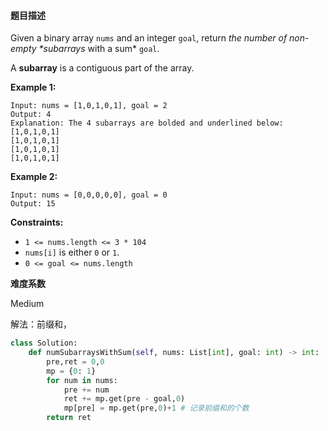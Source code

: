 #### **题目描述**
Given a binary array `nums` and an integer `goal`, return *the number of non-empty \**subarrays** with a sum* `goal`.

A **subarray** is a contiguous part of the array.

**Example 1:**

```
Input: nums = [1,0,1,0,1], goal = 2
Output: 4
Explanation: The 4 subarrays are bolded and underlined below:
[1,0,1,0,1]
[1,0,1,0,1]
[1,0,1,0,1]
[1,0,1,0,1]
```

**Example 2:**

```
Input: nums = [0,0,0,0,0], goal = 0
Output: 15
```

 

**Constraints:**

- `1 <= nums.length <= 3 * 104`
- `nums[i]` is either `0` or `1`.
- `0 <= goal <= nums.length`

**难度系数**  

Medium

解法：前缀和，

```python
class Solution:
    def numSubarraysWithSum(self, nums: List[int], goal: int) -> int:
        pre,ret = 0,0
        mp = {0: 1}
        for num in nums:
            pre += num
            ret += mp.get(pre - goal,0)
            mp[pre] = mp.get(pre,0)+1 # 记录前缀和的个数
        return ret
```
